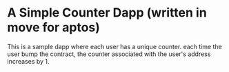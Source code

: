# A Simple Counter Dapp (written in move for aptos)
This is a sample dapp where each user has a unique counter. each time the user bump the contract, the counter associated with the user's address increases by 1.